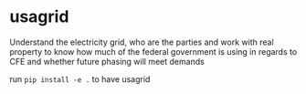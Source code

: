 # usagrid
Understand the electricity grid, who are the parties and work with real property to know how much of the federal government is using in regards to CFE and whether future phasing will meet demands


run `pip install -e .` to have usagrid
